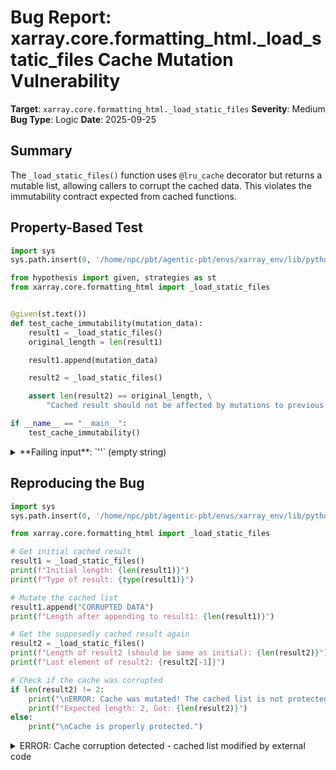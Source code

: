 # Bug Report: xarray.core.formatting_html._load_static_files Cache Mutation Vulnerability

**Target**: `xarray.core.formatting_html._load_static_files`
**Severity**: Medium
**Bug Type**: Logic
**Date**: 2025-09-25

## Summary

The `_load_static_files()` function uses `@lru_cache` decorator but returns a mutable list, allowing callers to corrupt the cached data. This violates the immutability contract expected from cached functions.

## Property-Based Test

```python
import sys
sys.path.insert(0, '/home/npc/pbt/agentic-pbt/envs/xarray_env/lib/python3.13/site-packages')

from hypothesis import given, strategies as st
from xarray.core.formatting_html import _load_static_files


@given(st.text())
def test_cache_immutability(mutation_data):
    result1 = _load_static_files()
    original_length = len(result1)

    result1.append(mutation_data)

    result2 = _load_static_files()

    assert len(result2) == original_length, \
        "Cached result should not be affected by mutations to previous return values"

if __name__ == "__main__":
    test_cache_immutability()
```

<details>

<summary>
**Failing input**: `''` (empty string)
</summary>
```
Traceback (most recent call last):
  File "/home/npc/pbt/agentic-pbt/worker_/51/hypo.py", line 21, in <module>
    test_cache_immutability()
    ~~~~~~~~~~~~~~~~~~~~~~~^^
  File "/home/npc/pbt/agentic-pbt/worker_/51/hypo.py", line 9, in test_cache_immutability
    def test_cache_immutability(mutation_data):
                   ^^^
  File "/home/npc/pbt/agentic-pbt/envs/xarray_env/lib/python3.13/site-packages/hypothesis/core.py", line 2124, in wrapped_test
    raise the_error_hypothesis_found
  File "/home/npc/pbt/agentic-pbt/worker_/51/hypo.py", line 17, in test_cache_immutability
    assert len(result2) == original_length, \
           ^^^^^^^^^^^^^^^^^^^^^^^^^^^^^^^
AssertionError: Cached result should not be affected by mutations to previous return values
Falsifying example: test_cache_immutability(
    mutation_data='',
)
```
</details>

## Reproducing the Bug

```python
import sys
sys.path.insert(0, '/home/npc/pbt/agentic-pbt/envs/xarray_env/lib/python3.13/site-packages')

from xarray.core.formatting_html import _load_static_files

# Get initial cached result
result1 = _load_static_files()
print(f"Initial length: {len(result1)}")
print(f"Type of result: {type(result1)}")

# Mutate the cached list
result1.append("CORRUPTED DATA")
print(f"Length after appending to result1: {len(result1)}")

# Get the supposedly cached result again
result2 = _load_static_files()
print(f"Length of result2 (should be same as initial): {len(result2)}")
print(f"Last element of result2: {result2[-1]}")

# Check if the cache was corrupted
if len(result2) != 2:
    print("\nERROR: Cache was mutated! The cached list is not protected from modifications.")
    print(f"Expected length: 2, Got: {len(result2)}")
else:
    print("\nCache is properly protected.")
```

<details>

<summary>
ERROR: Cache corruption detected - cached list modified by external code
</summary>
```
Initial length: 2
Type of result: <class 'list'>
Length after appending to result1: 3
Length of result2 (should be same as initial): 3
Last element of result2: CORRUPTED DATA

ERROR: Cache was mutated! The cached list is not protected from modifications.
Expected length: 2, Got: 3
```
</details>

## Why This Is A Bug

The `@lru_cache` decorator from Python's `functools` module is designed to memoize function results for performance optimization. According to Python's documentation, cached functions should be pure - returning the same result for the same input without side effects.

When a cached function returns a mutable object like a list, this creates a shared reference problem. All callers receive the same list object from the cache, not a copy. Any modification to this list by one caller affects all subsequent callers, violating the principle that cached functions should behave identically whether the result comes from cache or fresh computation.

In xarray, `_load_static_files()` loads CSS and HTML resources that are meant to be immutable static content. The function correctly uses caching to avoid repeatedly reading these files from disk. However, returning a mutable list undermines this design - any code that receives the list can accidentally or maliciously modify it, corrupting the cached data for all future HTML representations generated by xarray objects.

## Relevant Context

The `_load_static_files()` function is called by `_obj_repr()` at line 305 of `/home/npc/pbt/agentic-pbt/envs/xarray_env/lib/python3.13/site-packages/xarray/core/formatting_html.py`. This function is responsible for loading static CSS and HTML resources used for rendering xarray objects in Jupyter notebooks and other HTML contexts.

The function reads from two static files defined in the `STATIC_FILES` tuple:
- `xarray.static.html/icons-svg-inline.html`
- `xarray.static.css/style.css`

These files contain the visual styling and icons for xarray's HTML representations. Since these are static resources that never change during program execution, caching them is appropriate. The bug doesn't affect normal xarray usage unless code accidentally modifies the returned list.

Documentation on `lru_cache`: https://docs.python.org/3/library/functools.html#functools.lru_cache
Source code location: xarray/core/formatting_html.py:29-35

## Proposed Fix

```diff
--- a/xarray/core/formatting_html.py
+++ b/xarray/core/formatting_html.py
@@ -29,7 +29,7 @@ if TYPE_CHECKING:
 @lru_cache(None)
 def _load_static_files():
     """Lazily load the resource files into memory the first time they are needed"""
-    return [
+    return tuple(
         files(package).joinpath(resource).read_text(encoding="utf-8")
         for package, resource in STATIC_FILES
-    ]
+    )
```